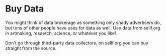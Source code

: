 # Buy Data

You might think of data brokerage as something only shady advertisers do, but tons of other people have uses for data as well. Use data from sellf.org in artmaking, resaerch, science, or whatever you like!

Don't go through third-party data collectors, on sellf.org you can buy straight from the source.
